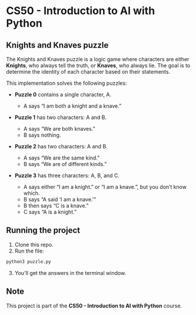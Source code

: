 # CS50 - Introduction to AI with Python

## Knights and Knaves puzzle

The Knights and Knaves puzzle is a logic game where characters are either **Knights**, who always tell the truth, or **Knaves**, who always lie. The goal is to determine the identity of each character based on their statements.

This implementation solves the following puzzles:

- **Puzzle 0** contains a single character, A.  
  - A says “I am both a knight and a knave.”

- **Puzzle 1** has two characters: A and B.  
  - A says “We are both knaves.”  
  - B says nothing.

- **Puzzle 2** has two characters: A and B.  
  - A says “We are the same kind.”  
  - B says “We are of different kinds.”

- **Puzzle 3** has three characters: A, B, and C.  
  - A says either “I am a knight.” or “I am a knave.”, but you don’t know which.  
  - B says “A said ‘I am a knave.’”  
  - B then says “C is a knave.”  
  - C says “A is a knight.”

## Running the project

1. Clone this repo.  
2. Run the file:  

```bash
python3 puzzle.py
```

3. You'll get the answers in the terminal window.

## Note

This project is part of the **CS50 - Introduction to AI with Python** course.
